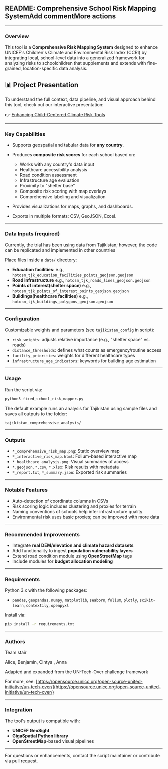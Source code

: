 ## README: Comprehensive School Risk Mapping SystemAdd commentMore actions

---

### Overview

This tool is a **Comprehensive Risk Mapping System** designed to enhance UNICEF's Children's Climate and Environmental Risk Index (CCRI) by integrating local, school-level data into a generalized framework for analyzing risks to schoolchildren that supplements and extends with fine-grained,
location-specific data analysis. 

## 📊 Project Presentation

To understand the full context, data pipeline, and visual approach behind this tool, check out our interactive presentation:

👉 [Enhancing Child-Centered Climate Risk Tools](https://gamma.app/docs/Enhancing-Child-Centered-Climate-Risk-Tools-5hx0mkkoqc8mjtm)


---

### Key Capabilities

* Supports geospatial and tabular data for **any country**.
* Produces **composite risk scores** for each school based on:

  * Works with any country's data input
  * Healthcare accessibility analysis
  * Road condition assessment
  * Infrastructure age evaluation
  * Proximity to "shelter base"
  * Composite risk scoring with map overlays
  * Comprehensive labeling and visualization
* Provides visualizations for maps, graphs, and dashboards.
* Exports in multiple formats: CSV, GeoJSON, Excel.

---

### Data Inputs (required)

Currently, the trial has been using data from Tajikistan; however, the code can be replicated and implemented in other countries 

Place files inside a `data/` directory:

* **Education facilities**: e.g., `hotosm_tjk_education_facilities_points_geojson.geojson`
* **Road infrastructure** e.g., `hotosm_tjk_roads_lines_geojson.geojson`
* **Points of interest(shelter space)** e.g., `hotosm_tjk_points_of_interest_points_geojson.geojson`
* **Buildings(healthcare facilities)** e.g., `hotosm_tjk_buildings_polygons_geojson.geojson`

---

### Configuration

Customizable weights and parameters (see `tajikistan_config` in script):

* `risk_weights`: adjusts relative importance (e.g., "shelter space" vs. roads)
* `distance_thresholds`: defines what counts as emergency/routine access
* `facility_priorities`: weights for different healthcare types
* `infrastructure_age_indicators`: keywords for building age estimation

---

### Usage

Run the script via:

```bash
python3 fixed_school_risk_mapper.py
```

The default example runs an analysis for Tajikistan using sample files and saves all outputs to the folder:

```
tajikistan_comprehensive_analysis/
```

---

### Outputs

* `*_comprehensive_risk_map.png`: Static overview map
* `*_interactive_risk_map.html`: Folium-based interactive map
* `*_healthcare_analysis.png`: Visual summaries of access
* `*.geojson`, `*.csv`, `*.xlsx`: Risk results with metadata
* `*_report.txt`, `*_summary.json`: Exported risk summaries

---

### Notable Features

* Auto-detection of coordinate columns in CSVs
* Risk scoring logic includes clustering and proxies for terrain
* Naming conventions of schools help infer infrastructure quality
* Environmental risk uses basic proxies; can be improved with more data

---

### Recommended Improvements

* Integrate **real DEM/elevation and climate hazard datasets**
* Add functionality to ingest **population vulnerability layers**
* Extend road condition module using **OpenStreetMap** tags
* Include modules for **budget allocation modeling**

---

### Requirements

Python 3.x with the following packages:

* `pandas`, `geopandas`, `numpy`, `matplotlib`, `seaborn`, `folium`, `plotly`, `scikit-learn`, `contextily`, `openpyxl`

Install via:

```bash
pip install -r requirements.txt
```

---

### Authors

Team stair

Alice, Benjamin, Cintya , Anna

Adapted and expanded from the UN-Tech-Over challenge framework

For more, see: [https://opensource.unicc.org/open-source-united-initiative/un-tech-over/](https://opensource.unicc.org/open-source-united-initiative/un-tech-over/)

---

### Integration

The tool's output is compatible with:

* **UNICEF GeoSight**
* **GigaSpatial Python library**
* **OpenStreetMap**-based visual pipelines

---

For questions or enhancements, contact the script maintainer or contribute via pull request.
